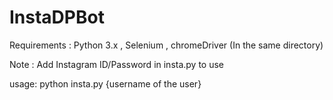 # InstaDPBot
Requirements : 
Python 3.x , Selenium , chromeDriver (In the same directory)

Note : Add Instagram ID/Password in insta.py to use 

usage:
python insta.py {username of the user}
